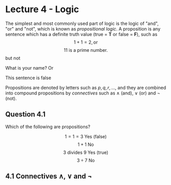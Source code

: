 # Lecture 4 - Logic

The simplest and most commonly used part of logic is the logic of "and", "or"
and "not", which is known as _propositional logic_.
A proposition is any sentence which has a definite truth value (true = **T** or
false = **F**), such as
$$1 + 1 = 2, \text {or}$$
$$11 \text{ is a prime number.}$$
but not

What is your name? Or

This sentence is false

Propositions are denoted by letters such as $p, q, r, \dots,$ and they are
combined into compound propositions by _connectives_ such as $\land$ (and),
$\lor$ (or) and $\neg$ (not).

## Question 4.1

Which of the following are propositions?

$$1 = 1 = 3 \text { Yes } \text{ (false) }$$
$$1 + 1 \text { No}$$
$$3 \text { divides } 9 \text{ Yes } \text{ (true)}$$
$$3 \div 7 \text { No}$$

## 4.1 Connectives ∧, ∨ and ¬

